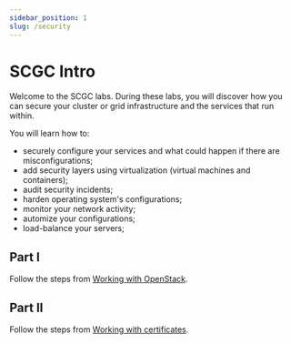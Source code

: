 ```yaml
---
sidebar_position: 1
slug: /security
---
```


# SCGC Intro

Welcome to the SCGC labs. During these labs, you will discover how you can secure
your cluster or grid infrastructure and the services that run within.

You will learn how to:
  * securely configure your services and what could happen if there are misconfigurations;
  * add security layers using virtualization (virtual machines and containers);
  * audit security incidents;
  * harden operating system's configurations;
  * monitor your network activity;
  * automize your configurations;
  * load-balance your servers;

## Part I

Follow the steps from [Working with OpenStack](../basic/working_with_openstack.md).

## Part II

Follow the steps from [Working with certificates](../basic/certificates.md).
